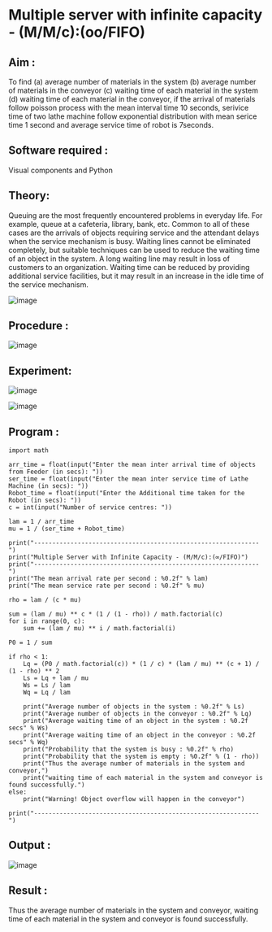 # Multiple server with infinite capacity - (M/M/c):(oo/FIFO)
## Aim :
To find (a) average number of materials in the system (b) average number of materials in the conveyor (c) waiting time of each material in the system (d) waiting time of each material in the conveyor, if the arrival  of materials follow poisson process with the mean interval time 10 seconds, serivice time of two lathe machine follow exponential distribution with mean serice time 1 second and average service time of robot is 7seconds.

## Software required :
Visual components and Python

## Theory:
Queuing are the most frequently encountered problems in everyday life. For example, queue at a cafeteria, library, bank, etc. Common to all of these cases are the arrivals of objects requiring service and the attendant delays when the service mechanism is busy. Waiting lines cannot be eliminated completely, but suitable techniques can be used to reduce the waiting time of an object in the system. A long waiting line may result in loss of customers to an organization. Waiting time can be reduced by providing additional service facilities, but it may result in an increase in the idle time of the service mechanism.

![image](https://user-images.githubusercontent.com/103921593/203238035-1c8109bc-cbf2-4c77-baea-c5b682a752ef.png)

## Procedure :

![image](https://user-images.githubusercontent.com/103921593/203238265-176740b0-eae2-4772-90be-5449869ac9b0.png)




## Experiment:
![image](https://github.com/user-attachments/assets/e9c8df4e-9f62-40e7-8520-c0610b724ae4)


![image](https://github.com/user-attachments/assets/b25a7d95-520b-4b69-ad39-1c5e43c7bbc5)




## Program :
```
import math

arr_time = float(input("Enter the mean inter arrival time of objects from Feeder (in secs): "))
ser_time = float(input("Enter the mean inter service time of Lathe Machine (in secs): "))
Robot_time = float(input("Enter the Additional time taken for the Robot (in secs): "))
c = int(input("Number of service centres: "))

lam = 1 / arr_time
mu = 1 / (ser_time + Robot_time)

print("--------------------------------------------------------------")
print("Multiple Server with Infinite Capacity - (M/M/c):(∞/FIFO)")
print("--------------------------------------------------------------")
print("The mean arrival rate per second : %0.2f" % lam)
print("The mean service rate per second : %0.2f" % mu)

rho = lam / (c * mu)

sum = (lam / mu) ** c * (1 / (1 - rho)) / math.factorial(c)
for i in range(0, c):
    sum += (lam / mu) ** i / math.factorial(i)

P0 = 1 / sum

if rho < 1:
    Lq = (P0 / math.factorial(c)) * (1 / c) * (lam / mu) ** (c + 1) / (1 - rho) ** 2
    Ls = Lq + lam / mu
    Ws = Ls / lam
    Wq = Lq / lam

    print("Average number of objects in the system : %0.2f" % Ls)
    print("Average number of objects in the conveyor : %0.2f" % Lq)
    print("Average waiting time of an object in the system : %0.2f secs" % Ws)
    print("Average waiting time of an object in the conveyor : %0.2f secs" % Wq)
    print("Probability that the system is busy : %0.2f" % rho)
    print("Probability that the system is empty : %0.2f" % (1 - rho))
    print("Thus the average number of materials in the system and conveyor,")
    print("waiting time of each material in the system and conveyor is found successfully.")
else:
    print("Warning! Object overflow will happen in the conveyor")

print("--------------------------------------------------------------")
```


## Output :
![image](https://github.com/user-attachments/assets/642c3db7-95b0-495d-9edd-2cf73ddcc60e)

## Result : 
Thus the average number of materials in the system and conveyor, waiting time of each material in
the system and conveyor is found successfully.


